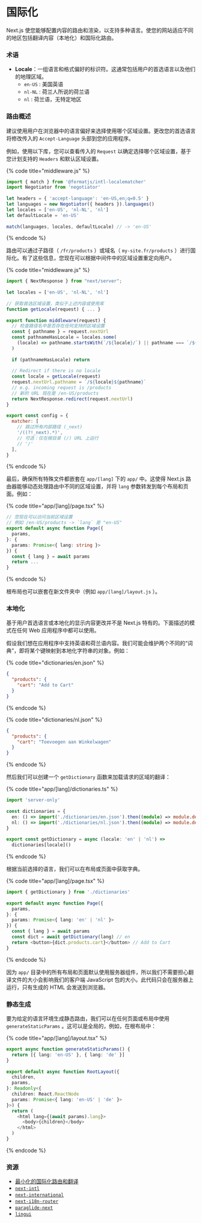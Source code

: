 # 国际化

Next.js 使您能够配置内容的路由和渲染，以支持多种语言。使您的网站适应不同的地区包括翻译内容（本地化）和国际化路由。

### 术语

* **Locale**：一组语言和格式偏好的标识符。这通常包括用户的首选语言以及他们的地理区域。
  * `en-US` : 美国英语
  * `nl-NL` : 荷兰人所说的荷兰语
  * `nl` : 荷兰语，无特定地区

### 路由概述

建议使用用户在浏览器中的语言偏好来选择使用哪个区域设置。更改您的首选语言将修改传入的 `Accept-Language` 头部到您的应用程序。

例如，使用以下库，您可以查看传入的 `Request` 以确定选择哪个区域设置，基于您计划支持的 `Headers` 和默认区域设置。

{% code title="middleware.js" %}
```javascript
import { match } from '@formatjs/intl-localematcher'
import Negotiator from 'negotiator'
 
let headers = { 'accept-language': 'en-US,en;q=0.5' }
let languages = new Negotiator({ headers }).languages()
let locales = ['en-US', 'nl-NL', 'nl']
let defaultLocale = 'en-US'
 
match(languages, locales, defaultLocale) // -> 'en-US'
```
{% endcode %}

路由可以通过子路径（ `/fr/products` ）或域名（ `my-site.fr/products` ）进行国际化。有了这些信息，您现在可以根据中间件中的区域设置重定向用户。

{% code title="middleware.js" %}
```javascript
import { NextResponse } from "next/server";
 
let locales = ['en-US', 'nl-NL', 'nl']
 
// 获取首选区域设置，类似于上述内容或使用库
function getLocale(request) { ... }
 
export function middleware(request) {
  // 检查路径名中是否存在任何支持的区域设置
  const { pathname } = request.nextUrl
  const pathnameHasLocale = locales.some(
    (locale) => pathname.startsWith(`/${locale}/`) || pathname === `/${locale}`
  )
 
  if (pathnameHasLocale) return
 
  // Redirect if there is no locale
  const locale = getLocale(request)
  request.nextUrl.pathname = `/${locale}${pathname}`
  // e.g. incoming request is /products
  // 新的 URL 现在是 /en-US/products
  return NextResponse.redirect(request.nextUrl)
}
 
export const config = {
  matcher: [
    // 跳过所有内部路径 (_next)
    '/((?!_next).*)',
    // 可选：仅在根目录 (/) URL 上运行
    // '/'
  ],
}
```
{% endcode %}

最后，确保所有特殊文件都嵌套在 `app/[lang]` 下的 `app/` 中。这使得 Next.js 路由器能够动态处理路由中不同的区域设置，并将 `lang` 参数转发到每个布局和页面。例如：

{% code title="app/[lang]/page.tsx" %}
```typescript
// 您现在可以访问当前区域设置
// 例如 /en-US/products -> `lang` 是 "en-US"
export default async function Page({
  params,
}: {
  params: Promise<{ lang: string }>
}) {
  const { lang } = await params
  return ...
}
```
{% endcode %}

根布局也可以嵌套在新文件夹中（例如 `app/[lang]/layout.js` ）。

### 本地化

基于用户首选语言或本地化的显示内容更改并不是 Next.js 特有的。下面描述的模式在任何 Web 应用程序中都可以使用。

假设我们想在应用程序中支持英语和荷兰语内容。我们可能会维护两个不同的“词典”，即将某个键映射到本地化字符串的对象。例如：

{% code title="dictionaries/en.json" %}
```json
{
  "products": {
    "cart": "Add to Cart"
  }
}
```
{% endcode %}

{% code title="dictionaries/nl.json" %}
```json
{
  "products": {
    "cart": "Toevoegen aan Winkelwagen"
  }
}
```
{% endcode %}

然后我们可以创建一个 `getDictionary` 函数来加载请求的区域的翻译：

{% code title="app/[lang]/dictionaries.ts" %}
```typescript
import 'server-only'
 
const dictionaries = {
  en: () => import('./dictionaries/en.json').then((module) => module.default),
  nl: () => import('./dictionaries/nl.json').then((module) => module.default),
}
 
export const getDictionary = async (locale: 'en' | 'nl') =>
  dictionaries[locale]()
```
{% endcode %}

根据当前选择的语言，我们可以在布局或页面中获取字典。

{% code title="app/[lang]/page.tsx" %}
```typescript
import { getDictionary } from './dictionaries'
 
export default async function Page({
  params,
}: {
  params: Promise<{ lang: 'en' | 'nl' }>
}) {
  const { lang } = await params
  const dict = await getDictionary(lang) // en
  return <button>{dict.products.cart}</button> // Add to Cart
}
```
{% endcode %}

因为 `app/` 目录中的所有布局和页面默认使用服务器组件，所以我们不需要担心翻译文件的大小会影响我们的客户端 JavaScript 包的大小。此代码只会在服务器上运行，只有生成的 HTML 会发送到浏览器。

### 静态生成

要为给定的语言环境生成静态路由，我们可以在任何页面或布局中使用 `generateStaticParams` 。这可以是全局的，例如，在根布局中：

{% code title="app/[lang]/layout.tsx" %}
```typescript
export async function generateStaticParams() {
  return [{ lang: 'en-US' }, { lang: 'de' }]
}
 
export default async function RootLayout({
  children,
  params,
}: Readonly<{
  children: React.ReactNode
  params: Promise<{ lang: 'en-US' | 'de' }>
}>) {
  return (
    <html lang={(await params).lang}>
      <body>{children}</body>
    </html>
  )
}
```
{% endcode %}

### 资源

* [最小化的国际化路由和翻译](https://github.com/vercel/next.js/tree/canary/examples/i18n-routing)
* [`next-intl`](https://next-intl.dev/)
* [`next-international`](https://github.com/QuiiBz/next-international)
* [`next-i18n-router`](https://github.com/i18nexus/next-i18n-router)
* [`paraglide-next`](https://inlang.com/m/osslbuzt/paraglide-next-i18n)
* [`lingui`](https://lingui.dev/)
